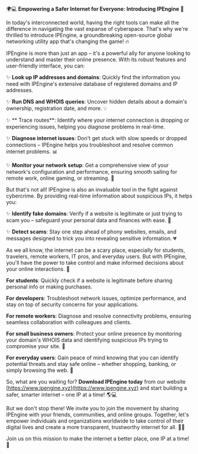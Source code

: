 🌍💻 **Empowering a Safer Internet for Everyone: Introducing IPEngine** 🚀

In today's interconnected world, having the right tools can make all the difference in navigating the vast expanse of cyberspace. That's why we're thrilled to introduce IPEngine, a groundbreaking open-source global networking utility app that's changing the game! 🔥

IPEngine is more than just an app – it's a powerful ally for anyone looking to understand and master their online presence. With its robust features and user-friendly interface, you can:

✨ **Look up IP addresses and domains**: Quickly find the information you need with IPEngine's extensive database of registered domains and IP addresses.

✨ **Run DNS and WHOIS queries**: Uncover hidden details about a domain's ownership, registration date, and more. 💡

✨ ** Trace routes**: Identify where your internet connection is dropping or experiencing issues, helping you diagnose problems in real-time.

✨ **Diagnose internet issues**: Don't get stuck with slow speeds or dropped connections – IPEngine helps you troubleshoot and resolve common internet problems. 📊

✨ **Monitor your network setup**: Get a comprehensive view of your network's configuration and performance, ensuring smooth sailing for remote work, online gaming, or streaming. 🎥

But that's not all! IPEngine is also an invaluable tool in the fight against cybercrime. By providing real-time information about suspicious IPs, it helps you:

✨ **Identify fake domains**: Verify if a website is legitimate or just trying to scam you – safeguard your personal data and finances with ease. 🚫

✨ **Detect scams**: Stay one step ahead of phony websites, emails, and messages designed to trick you into revealing sensitive information. 💔

As we all know, the internet can be a scary place, especially for students, travelers, remote workers, IT pros, and everyday users. But with IPEngine, you'll have the power to take control and make informed decisions about your online interactions. 🌟

**For students**: Quickly check if a website is legitimate before sharing personal info or making purchases.

**For developers**: Troubleshoot network issues, optimize performance, and stay on top of security concerns for your applications.

**For remote workers**: Diagnose and resolve connectivity problems, ensuring seamless collaboration with colleagues and clients.

**For small business owners**: Protect your online presence by monitoring your domain's WHOIS data and identifying suspicious IPs trying to compromise your site. 🏢

**For everyday users**: Gain peace of mind knowing that you can identify potential threats and stay safe online – whether shopping, banking, or simply browsing the web. 💸

So, what are you waiting for? **Download IPEngine today** from our website [https://www.ipengine.xyz](https://www.ipengine.xyz) and start building a safer, smarter internet – one IP at a time! 🌎💻

But we don't stop there! We invite you to join the movement by sharing IPEngine with your friends, communities, and online groups. Together, let's empower individuals and organizations worldwide to take control of their digital lives and create a more transparent, trustworthy internet for all. 💪🌟

Join us on this mission to make the internet a better place, one IP at a time! 🚀
